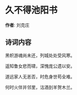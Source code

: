 # 久不得池阳书

**作者**: 刘克庄

## 诗词内容

黑帜游魂尚未还，列城处处受风寒。

遥知鲁女悲而啸，深愧庞公遗以安。

道远家人无恙否，时危身世苟全难。

何时火伴并邻里，沽酒刲羊贺木兰。

